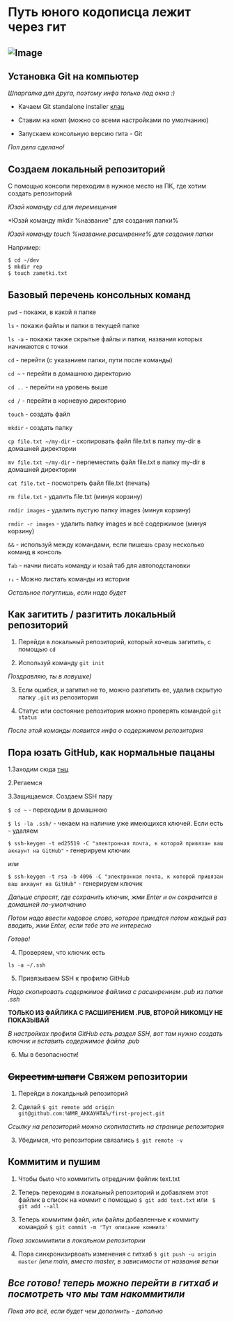 # Путь юного кодописца лежит через гит
![Image](https://github.com/user-attachments/assets/4767bd9f-7687-4070-a1b1-19aa6d0adc88)
---

## **Установка Git на компьютер**


*Шпаргалка для друга, поэтому инфа только под окна :)*

* Качаем Git standalone installer [клац](https://git-scm.com/downloads/win)

* Ставим на комп (можно со всеми настройками по умолчанию)

* Запускаем консольную версию гита - Git 

*Пол дела сделано!*


## **Создаем локальный репозиторий**

С помощью консоли переходим в нужное место на ПК, где хотим создать репозиторий

*Юзай команду cd для перемещения*

*Юзай команду mkdir %название" для создания папки%

*Юзай команду touch %название.расширение% для создания папки*

Например: 
```bash
$ cd ~/dev
$ mkdir rep
$ touch zametki.txt
```


## **Базовый перечень консольных команд**

`pwd` - покажи, в какой я папке

`ls` - покажи файлы и папки в текущей папке

`ls -a` - покажи также скрытые файлы и папки, названия которых начинаются с точки

`cd` - перейти (с указанием папки, пути после команды)

`cd ~` - перейти в домашнюю директорию

`cd ..` - перейти на уровень выше

`cd /` - перейти в корневую директорию

`touch` - создать файл

`mkdir` - создать папку

`cp file.txt ~/my-dir` - скопировать файл file.txt в папку my-dir в домашней директории

`mv file.txt ~/my-dir` - перпеместить файл file.txt в папку my-dir в домашней директории

`cat file.txt` - посмотреть файл file.txt (печать)

`rm file.txt` - удалить file.txt (минуя корзину)

`rmdir images` - удалить пустую папку images (минуя корзину)

`rmdir -r images` - удалить папку images и всё содержимое (минуя корзину)

`&&` - используй между командами, если пишешь сразу несколько команд в консоль

`Tab` - начни писать команду и юзай таб для автоподстановки

`↑↓` - Можно листать команды из истории

*Остальное погуглишь, если надо будет*


## **Как загитить / разгитить локальный репозиторий**

1. Перейди в локальный репозиторий, который хочешь загитить, с помощью `cd`

2. Используй команду `git init`

*Поздравляю, ты в ловушке)*

3. Если ошибся, и загитил не то, можно разгитить ее, удалив скрытую папку `.git` из репозитория

4. Статус или состояние репозитория можно проверять командой `git status`

*После этой команды появится инфа о содержимом репозитория*


## **Пора юзать GitHub, как нормальные пацаны**

1.Заходим сюда [тыц](https://github.com/)

2.Регаемся

3.Защищаемся. Создаем SSH пару

`$ cd ~` - переходим в домашнюю

`$ ls -la .ssh/` - чекаем на наличие уже имеющихся ключей. Если есть - удаляем

`$ ssh-keygen -t ed25519 -C "электронная почта, к которой привязан ваш аккаунт на GitHub"` - генерируем ключик

*или*

`$ ssh-keygen -t rsa -b 4096 -C "электронная почта, к которой привязан ваш аккаунт на GitHub"` - генерируем ключик

*Дальше спросят, где сохранить ключик, жми Enter и он сохранится в домашней по-умолчанию*

*Потом надо ввести кодовое слово, которое приедтся потом каждый раз вводить, жми Enter, если тебе это не интересно*

*Готово!*

4. Проверяем, что ключик есть

`ls -a ~/.ssh `

5. Привязываем SSH к профилю GitHub

*Надо скопировать содержимое файлика с расширением .pub из папки .ssh* 

**ТОЛЬКО ИЗ ФАЙЛИКА С РАСШИРЕНИЕМ .PUB, ВТОРОЙ НИКОМЦУ НЕ ПОКАЗЫВАЙ**

*В настройках профиля GitHub есть раздел SSH, вот там нужно создать ключик и вставить содержимое файла .pub*

6. Мы в безопасности!


## **~~Скрестим шпаги~~ Свяжем репозитории**

1. Перейди в локалдьный репозиторий

2. Сделай `$ git remote add origin git@github.com:%ИМЯ_АККАУНТА%/first-project.git`

*Ссылку на репозиторий можно скопипастить на странице репозитория*

3. Убедимся, что репозитории связались `$ git remote -v`


## **Коммитим и пушим**

1. Чтобы было что коммитить отредачим файлик text.txt

2. Теперь переходим в локальный репозиторий и добавляем этот файлик в список на коммит с помощью `$ git add text.txt` или ` $ git add --all`

3. Теперь коммитим файл, или файлы добавленные к коммиту командой `$ git commit -m 'Тут описание коммита'`

*Пока закоммитили в локальном репозитории*

4. Пора синхронизирвоать изменения с гитхаб `$ git push -u origin master` *(или main, вместо master, в зависимости от названия ветки*

*Все готово! теперь можно перейти в гитхаб и посмотреть что мы там накоммитили*
---
*Пока это всё, если будет чем дополнить - дополню*


